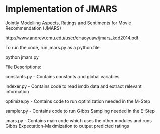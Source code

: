 # Implementation of JMARS
Jointly Modelling Aspects, Ratings and Sentiments for Movie Recommendation (JMARS)

http://www.andrew.cmu.edu/user/chaoyuaw/jmars_kdd2014.pdf

To run the code, run jmars.py as a python file:

python jmars.py

File Descriptions:

constants.py - Contains constants and global variables

indexer.py - Contains code to read imdb data and extract relevant information

optimize.py - Contains code to run optimization needed in the M-Step

sampler.py - Contains code to run Gibbs Sampling needed in the E-Step

jmars.py - Contains main code which uses the other modules and runs Gibbs Expectation-Maximization to output predicted ratings
